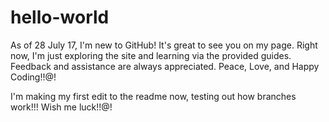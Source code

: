 # hello-world
As of 28 July 17, I'm new to GitHub!  It's great to see you on my page.  Right now, I'm just exploring the site and learning via the provided guides.  Feedback and assistance are always appreciated.  Peace, Love, and Happy Coding!!@!

I'm making my first edit to the readme now, testing out how branches work!!!  Wish me luck!!@!
